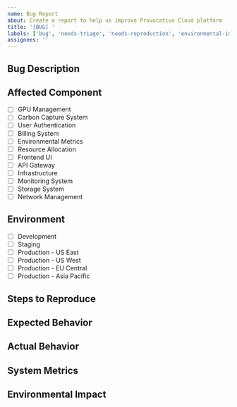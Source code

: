 ```yaml
---
name: Bug Report
about: Create a report to help us improve Provocative Cloud platform
title: '[BUG] '
labels: ['bug', 'needs-triage', 'needs-reproduction', 'environmental-impact', 'gpu-related', 'carbon-metrics']
assignees: ''
---
```


## Bug Description
<!--
Provide a clear and detailed description of the bug, including:
- What the issue is
- Its impact on system functionality
- Any environmental considerations
- Severity level
-->

## Affected Component
<!--
Select the primary component affected by this bug
-->
- [ ] GPU Management
- [ ] Carbon Capture System
- [ ] User Authentication
- [ ] Billing System
- [ ] Environmental Metrics
- [ ] Resource Allocation
- [ ] Frontend UI
- [ ] API Gateway
- [ ] Infrastructure
- [ ] Monitoring System
- [ ] Storage System
- [ ] Network Management

## Environment
<!--
Select the environment where the bug was encountered
-->
- [ ] Development
- [ ] Staging
- [ ] Production - US East
- [ ] Production - US West
- [ ] Production - EU Central
- [ ] Production - Asia Pacific

## Steps to Reproduce
<!--
Provide detailed steps to reproduce the bug:
1. Step one...
2. Step two...
3. ...

Include:
- Configuration settings
- Resource specifications
- Environmental conditions
- Relevant API calls or commands
-->

## Expected Behavior
<!--
Describe what should happen under normal conditions:
- Expected system response
- Normal environmental metrics
- Standard performance indicators
- Expected resource utilization
-->

## Actual Behavior
<!--
Describe what actually happens:
- Current system behavior
- Deviations from normal metrics
- Error messages
- Performance issues
-->

## System Metrics
<!--
Provide relevant metrics at the time of the bug:
- GPU Utilization: %
- VRAM Usage: GB
- Power Consumption: kW
- Cooling System Efficiency: %
- Carbon Capture Rate: kg/hour
- Network Performance: Mbps
- Response Times: ms
-->

## Environmental Impact
<!--
Detail the environmental implications:
- Impact on carbon capture efficiency
- Changes in cooling system performance
- Power usage effectiveness (PUE)
- Carbon usage effectiveness (CUE)
- Water usage effectiveness (WUE)
- Additional environmental concerns
-->

<!-- 
Auto-assignment will be handled based on the affected component:
GPU Management: @gpu-team
Carbon Capture System: @environmental-team
User Authentication: @security-team
Billing System: @backend-team
Environmental Metrics: @environmental-team
Resource Allocation: @gpu-team
Frontend UI: @frontend-team
API Gateway: @backend-team
Infrastructure: @devops-team
Monitoring System: @devops-team
Storage System: @infrastructure-team
Network Management: @network-team
-->